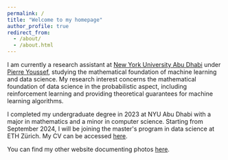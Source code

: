 ```yaml
---
permalink: /
title: "Welcome to my homepage"
author_profile: true
redirect_from: 
  - /about/
  - /about.html
---
```


I am currently a research assistant at [New York University Abu Dhabi](https://nyuad.nyu.edu/en/) under [Pierre Youssef](https://wp.nyu.edu/pyoussef/), studying the mathematical foundation of machine learning and data science. My research interest concerns the mathematical foundation of data science in the probabilistic aspect, including reinforcement learning and providing theoretical guarantees for machine learning algorithms.

I completed my undergraduate degree in 2023 at NYU Abu Dhabi with a major in mathematics and a minor in computer science. Starting from September 2024, I will be joining the master's program in data science at ETH Zürich. My CV can be accessed [here](/files/CV_202404.pdf).

You can find my other website documenting photos [here](https://sueiwenchen.wixsite.com/myphotos).
